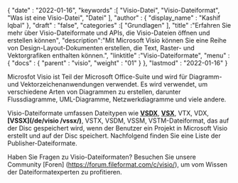 {
  "date" : "2022-01-16",
  "keywords" :[ "Visio-Datei", "Visio-Dateiformat", "Was ist eine Visio-Datei", "Datei" ],
  "author" : {
    "display_name" : "Kashif Iqbal"
},
  "draft" : "false",
  "categories" :[ "Grundlagen" ],
  "title" :"Erfahren Sie mehr über Visio-Dateiformate und APIs, die Visio-Dateien öffnen und erstellen können",
  "description":"Mit Microsoft Visio können Sie eine Reihe von Design-Layout-Dokumenten erstellen, die Text, Raster- und Vektorgrafiken enthalten können.",
  "linktitle" :"Visio-Dateiformate",
  "menu" : {
    "docs" : {
      "parent" : "visio",
      "weight" : "01"
}
},
  "lastmod" : "2022-01-16"
}

Microsfot Visio ist Teil der Microsoft Office-Suite und wird für Diagramm- und Vektorzeichenanwendungen verwendet. Es wird verwendet, um verschiedene Arten von Diagrammen zu erstellen, darunter Flussdiagramme, UML-Diagramme, Netzwerkdiagramme und viele andere.

Visio-Dateiformate umfassen Dateitypen wie **[VSDX](/de/visio/vsdx/)**, **[VSX](/de/visio/vsx/)**, VTX, VDX, **[VSSX](/de/visio /vssx/)**, VSTX, VSDM, VSSM, VSTM-Dateiformat, das auf der Disc gespeichert wird, wenn der Benutzer ein Projekt in Microsoft Visio erstellt und auf der Disc speichert. Nachfolgend finden Sie eine Liste der Publisher-Dateiformate.

Haben Sie Fragen zu Visio-Dateiformaten? Besuchen Sie unsere Community [Foren] (https://forum.fileformat.com/c/visio/), um vom Wissen der Dateiformatexperten zu profitieren.

